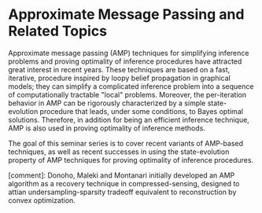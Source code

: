 # Approximate Message Passing and Related Topics

Approximate message passing (AMP) techniques for simplifying inference problems and proving optimality of inference procedures have attracted great interest in recent years. These techniques are based on a fast, iterative, procedure inspired by loopy belief propagation in graphical models; they can simplify a complicated inference problem into a sequence of computationally tractable "local" problems. Moreover, the per-iteration behavior in AMP can be rigorously characterized by a simple state-evolution procedure that leads, under some conditions, to Bayes optimal solutions. Therefore, in addition for being an efficient inference technique, AMP is also used in proving optimality of inference methods. 


The goal of this seminar series is to cover recent variants of AMP-based techniques, as well as recent successes in using the state-evolution property of AMP techniques for proving optimality of inference procedures. 

[comment]: Donoho, Maleki and Montanari initially developed an AMP algorithm as a recovery technique in compressed-sensing, designed to attian undersampling-sparsity tradeoff equivalent to reconstruction by convex optimization. 

